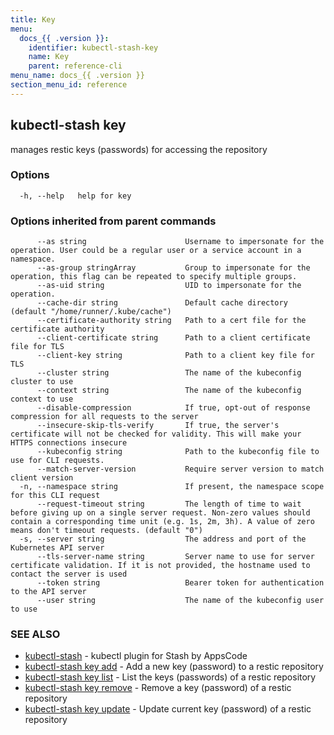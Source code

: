 ```yaml
---
title: Key
menu:
  docs_{{ .version }}:
    identifier: kubectl-stash-key
    name: Key
    parent: reference-cli
menu_name: docs_{{ .version }}
section_menu_id: reference
---
```

## kubectl-stash key

manages restic keys (passwords) for accessing the repository

### Options

```
  -h, --help   help for key
```

### Options inherited from parent commands

```
      --as string                      Username to impersonate for the operation. User could be a regular user or a service account in a namespace.
      --as-group stringArray           Group to impersonate for the operation, this flag can be repeated to specify multiple groups.
      --as-uid string                  UID to impersonate for the operation.
      --cache-dir string               Default cache directory (default "/home/runner/.kube/cache")
      --certificate-authority string   Path to a cert file for the certificate authority
      --client-certificate string      Path to a client certificate file for TLS
      --client-key string              Path to a client key file for TLS
      --cluster string                 The name of the kubeconfig cluster to use
      --context string                 The name of the kubeconfig context to use
      --disable-compression            If true, opt-out of response compression for all requests to the server
      --insecure-skip-tls-verify       If true, the server's certificate will not be checked for validity. This will make your HTTPS connections insecure
      --kubeconfig string              Path to the kubeconfig file to use for CLI requests.
      --match-server-version           Require server version to match client version
  -n, --namespace string               If present, the namespace scope for this CLI request
      --request-timeout string         The length of time to wait before giving up on a single server request. Non-zero values should contain a corresponding time unit (e.g. 1s, 2m, 3h). A value of zero means don't timeout requests. (default "0")
  -s, --server string                  The address and port of the Kubernetes API server
      --tls-server-name string         Server name to use for server certificate validation. If it is not provided, the hostname used to contact the server is used
      --token string                   Bearer token for authentication to the API server
      --user string                    The name of the kubeconfig user to use
```

### SEE ALSO

* [kubectl-stash](/docs/reference/cli/kubectl-stash.md)	 - kubectl plugin for Stash by AppsCode
* [kubectl-stash key add](/docs/reference/cli/kubectl-stash_key_add.md)	 - Add a new key (password) to a restic repository
* [kubectl-stash key list](/docs/reference/cli/kubectl-stash_key_list.md)	 - List the keys (passwords) of a restic repository
* [kubectl-stash key remove](/docs/reference/cli/kubectl-stash_key_remove.md)	 - Remove a key (password) of a restic repository
* [kubectl-stash key update](/docs/reference/cli/kubectl-stash_key_update.md)	 - Update current key (password) of a restic repository

